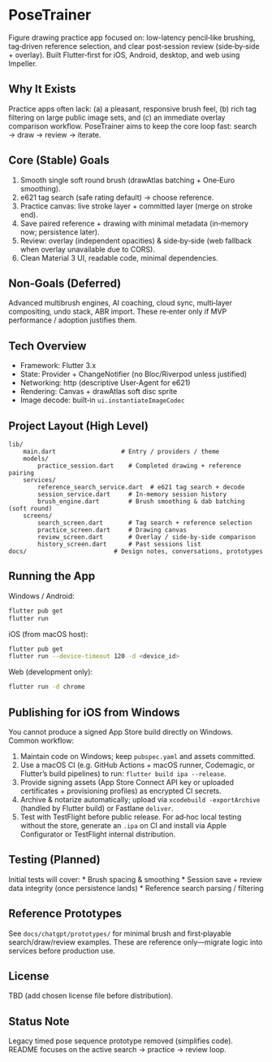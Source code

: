 PoseTrainer
=========

Figure drawing practice app focused on: low-latency pencil‑like brushing, tag‑driven reference selection, and clear post‑session review (side‑by‑side + overlay). Built Flutter‑first for iOS, Android, desktop, and web using Impeller.

Why It Exists
-------------
Practice apps often lack: (a) a pleasant, responsive brush feel, (b) rich tag filtering on large public image sets, and (c) an immediate overlay comparison workflow. PoseTrainer aims to keep the core loop fast: search → draw → review → iterate.

Core (Stable) Goals
-------------------
1. Smooth single soft round brush (drawAtlas batching + One‑Euro smoothing).
2. e621 tag search (safe rating default) → choose reference.
3. Practice canvas: live stroke layer + committed layer (merge on stroke end).
4. Save paired reference + drawing with minimal metadata (in‑memory now; persistence later).
5. Review: overlay (independent opacities) & side‑by‑side (web fallback when overlay unavailable due to CORS).
6. Clean Material 3 UI, readable code, minimal dependencies.

Non‑Goals (Deferred)
--------------------
Advanced multibrush engines, AI coaching, cloud sync, multi‑layer compositing, undo stack, ABR import. These re‑enter only if MVP performance / adoption justifies them.

Tech Overview
-------------
- Framework: Flutter 3.x
- State: Provider + ChangeNotifier (no Bloc/Riverpod unless justified)
- Networking: http (descriptive User‑Agent for e621)
- Rendering: Canvas + drawAtlas soft disc sprite
- Image decode: built‑in `ui.instantiateImageCodec`

Project Layout (High Level)
---------------------------
```
lib/
	main.dart                  # Entry / providers / theme
	models/
		practice_session.dart    # Completed drawing + reference pairing
	services/
		reference_search_service.dart  # e621 tag search + decode
		session_service.dart     # In-memory session history
		brush_engine.dart        # Brush smoothing & dab batching (soft round)
	screens/
		search_screen.dart       # Tag search + reference selection
		practice_screen.dart     # Drawing canvas
		review_screen.dart       # Overlay / side-by-side comparison
		history_screen.dart      # Past sessions list
docs/                        # Design notes, conversations, prototypes
```

Running the App
---------------
Windows / Android:
```powershell
flutter pub get
flutter run
```
iOS (from macOS host):
```bash
flutter pub get
flutter run --device-timeout 120 -d <device_id>
```
Web (development only):
```bash
flutter run -d chrome
```

Publishing for iOS from Windows
-------------------------------
You cannot produce a signed App Store build directly on Windows. Common workflow:
1. Maintain code on Windows; keep `pubspec.yaml` and assets committed.
2. Use a macOS CI (e.g. GitHub Actions + macOS runner, Codemagic, or Flutter’s build pipelines) to run: `flutter build ipa --release`.
3. Provide signing assets (App Store Connect API key or uploaded certificates + provisioning profiles) as encrypted CI secrets.
4. Archive & notarize automatically; upload via `xcodebuild -exportArchive` (handled by Flutter build) or Fastlane `deliver`.
5. Test with TestFlight before public release.
For ad‑hoc local testing without the store, generate an `.ipa` on CI and install via Apple Configurator or TestFlight internal distribution.

Testing (Planned)
-----------------
Initial tests will cover:
	* Brush spacing & smoothing
	* Session save + review data integrity (once persistence lands)
	* Reference search parsing / filtering

Reference Prototypes
--------------------
See `docs/chatgpt/prototypes/` for minimal brush and first‑playable search/draw/review examples. These are reference only—migrate logic into services before production use.

License
-------
TBD (add chosen license file before distribution).

Status Note
-----------
Legacy timed pose sequence prototype removed (simplifies code). README focuses on the active search → practice → review loop.
